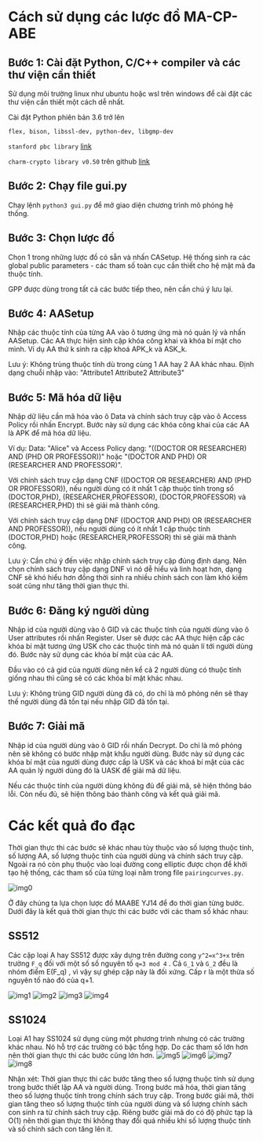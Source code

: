 # Cách sử dụng các lược đồ MA-CP-ABE
## Bước 1: Cài đặt Python, C/C++ compiler và các thư viện cần thiết
Sử dụng môi trường linux như ubuntu hoặc wsl trên windows để cài đặt các thư viện cần thiết một cách dễ nhất.

Cài đặt Python phiên bản 3.6 trở lên

`flex, bison, libssl-dev, python-dev, libgmp-dev`

`stanford pbc library` [link](https://crypto.stanford.edu/pbc/)

`charm-crypto library v0.50` trên github [link](https://jhuisi.github.io/charm/)
## Bước 2: Chạy file gui.py
Chạy lệnh `python3 gui.py` để mở giao diện chương trình mô phỏng hệ thống.
## Bước 3: Chọn lược đồ
Chọn 1 trong những lược đồ có sẵn và nhấn CASetup. Hệ thống sinh ra các global public parameters - các tham số toàn cục cần thiết cho hệ mật mã đa thuộc tính.

GPP được dùng trong tất cả các bước tiếp theo, nên cần chú ý lưu lại.

## Bước 4: AASetup
Nhập các thuộc tính của từng AA vào ô tương ứng mà nó quản lý và nhấn AASetup.
Các AA thực hiện sinh cặp khóa công khai và khóa bí mật cho mình. Ví dụ AA thứ k sinh ra cặp khoá APK_k và ASK_k.

Lưu ý: Không trùng thuộc tính dù trong cùng 1 AA hay 2 AA khác nhau.
Định dạng chuỗi nhập vào: "Attribute1 Attribute2 Attribute3"
## Bước 5: Mã hóa dữ liệu
Nhập dữ liệu cần mã hóa vào ô Data và chính sách truy cập vào ô Access Policy rồi nhấn Encrypt.
Bước này sử dụng các khóa công khai của các AA là APK để mã hóa dữ liệu.

Ví dụ:
Data: "Alice" và Access Policy dạng: "((DOCTOR OR RESEARCHER) AND (PHD OR PROFESSOR))" hoặc "(DOCTOR AND PHD) OR (RESEARCHER AND PROFESSOR)". 

Với chính sách truy cập dạng CNF ((DOCTOR OR RESEARCHER) AND (PHD OR PROFESSOR)),
nếu người dùng có ít nhất 1 cặp thuộc tính trong số (DOCTOR,PHD), (RESEARCHER,PROFESSOR), (DOCTOR,PROFESSOR) và (RESEARCHER,PHD) thì sẽ giải mã thành công.

Với chính sách truy cập dạng DNF ((DOCTOR AND PHD) OR (RESEARCHER AND PROFESSOR)),
nếu người dùng có ít nhất 1 cặp thuộc tính (DOCTOR,PHD) hoặc (RESEARCHER,PROFESSOR) thì sẽ giải mã thành công.

Lưu ý:  Cần chú ý đến việc nhập chính sách truy cập đúng định dạng. Nên chọn chính sách truy cập dạng DNF vì nó dễ hiểu và linh hoạt hơn, dạng CNF sẽ khó hiểu hơn đồng thời sinh ra nhiều chính sách con làm khó kiểm soát cũng như tăng thời gian thực thi.

## Bước 6: Đăng ký người dùng
Nhập id của người dùng vào ô GID và các thuộc tính của người dùng vào ô User attributes rồi nhấn Register. User sẽ được
các AA thực hiện cấp các khóa bí mật tương ứng USK cho các thuộc tính mà nó quản lí tới người dùng đó. Bước này sử dụng các khóa bí mật của các AA. 

Đầu vào có cả gid của người dùng nên kể cả 2 người dùng có thuộc tính giống nhau thì cũng sẽ có các khóa bí mật khác nhau.

Lưu ý: Không trùng GID người dùng đã có, do chỉ là mô phỏng nên sẽ thay thế người dùng đã tồn tại nếu nhập GID đã tồn tại.
## Bước 7: Giải mã
Nhập id của người dùng vào ô GID rồi nhấn Decrypt. Do chỉ là mô phỏng nên sẽ không có bước nhập mật khẩu người dùng.
Bước này sử dụng các khóa bí mật của người dùng được cấp là USK và các khoá bí mật của các AA quản lý người dùng đó là UASK để giải mã dữ liệu.

Nếu các thuộc tính của người dùng không đủ để giải mã, sẽ hiện thông báo lỗi. Còn nếu đủ, sẽ hiện thông báo thành công và kết quả giải mã.

# Các kết quả đo đạc
Thời gian thực thi các bước sẽ khác nhau tùy thuộc vào số lượng thuộc tính, số lượng AA, số lượng thuộc tính của người dùng và chính sách truy cập.
Ngoài ra nó còn phụ thuộc vào loại đường cong elliptic được chọn để khởi tạo hệ thống, các tham số của từng loại nằm trong file `pairingcurves.py`. 

![img0](time_measurement_results/security.png)

Ở đây chúng ta lựa chọn lược đồ MAABE YJ14 để đo thời gian từng bước.
Dưới đây là kết quả thời gian thực thi các bước với các tham số khác nhau:
## SS512
Các cặp loại A hay SS512 được xây dựng trên đường cong `y^2=x^3+x` trên trường `F_q` đối với một số số nguyên tố `q=3 mod 4` . Cả `G_1` và `G_2` đều là nhóm điểm E(F_q) , vì vậy sự ghép cặp này là đối xứng. Cấp r là một thừa số nguyên tố nào đó của q+1.

![img1](time_measurement_results/SS512/AASetup.png)
![img2](time_measurement_results/SS512/UserKeygen.png)
![img3](time_measurement_results/SS512/Encrypt.png)
![img4](time_measurement_results/SS512/Decrypt.png)

## SS1024
Loại A1 hay SS1024 sử dụng cùng một phương trình nhưng có các trường khác nhau. Nó hỗ trợ các trường có bậc tổng hợp.
Do các tham số lớn hơn nên thời gian thực thi các bước cũng lớn hơn.
![img5](time_measurement_results/SS1024/AASetup.png)
![img6](time_measurement_results/SS1024/UserKeygen.png)
![img7](time_measurement_results/SS1024/Encrypt.png)
![img8](time_measurement_results/SS1024/Decrypt.png)

Nhận xét: Thời gian thực thi các bước tăng theo số lượng thuộc tính sử dụng trong bước thiết lập AA và người dùng. Trong bước mã hóa, thời gian tăng theo số lượng thuộc tính trong chính sách truy cập. Trong bước giải mã, thời gian tăng theo số lượng thuộc tính của người dùng và số lượng chính sách con sinh ra từ chính sách truy cập.
Riêng bước giải mã do có độ phức tạp là O(1) nên thời gian thực thi không thay đổi quá nhiều khi số lượng thuộc tính và số chính sách con tăng lên ít.